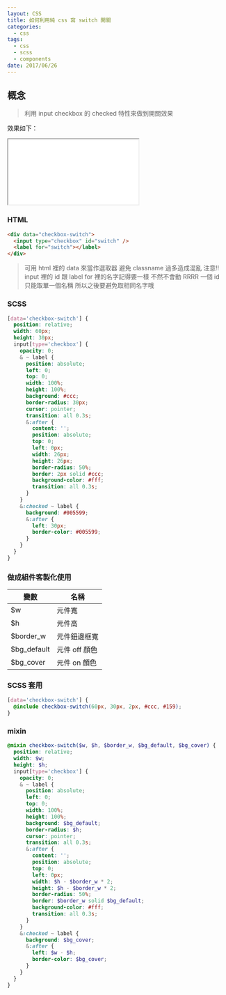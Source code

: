 ```yaml
---
layout: CSS
title: 如何利用純 css 寫 switch 開關
categories:
  - css
tags:
  - css
  - scss
  - components
date: 2017/06/26
---
```


## 概念

> 利用 input checkbox 的 checked 特性來做到開關效果

效果如下：
<!-- {% iframe //codepen.io/mtw/embed/pwJxEw/ 100% 300 %} -->
<iframe src="//codepen.io/mtw/embed/pwJxEw/"></iframe>

### HTML

```html
<div data="checkbox-switch">
  <input type="checkbox" id="switch" />
  <label for="switch"></label>
</div>
```

> 可用 html 裡的 data 來當作選取器 避免 classname 過多造成混亂
> 注意!! input 裡的 id 跟 label for 裡的名字記得要一樣 不然不會動 RRRR
> 一個 id 只能取單一個名稱 所以之後要避免取相同名字哦

### SCSS

```scss
[data='checkbox-switch'] {
  position: relative;
  width: 60px;
  height: 30px;
  input[type='checkbox'] {
    opacity: 0;
    & ~ label {
      position: absolute;
      left: 0;
      top: 0;
      width: 100%;
      height: 100%;
      background: #ccc;
      border-radius: 30px;
      cursor: pointer;
      transition: all 0.3s;
      &:after {
        content: '';
        position: absolute;
        top: 0;
        left: 0px;
        width: 26px;
        height: 26px;
        border-radius: 50%;
        border: 2px solid #ccc;
        background-color: #fff;
        transition: all 0.3s;
      }
    }
    &:checked ~ label {
      background: #005599;
      &:after {
        left: 30px;
        border-color: #005599;
      }
    }
  }
}
```

### 做成組件客製化使用

| 變數         | 名稱          |
| ------------ | ------------- |
| \$w          | 元件寬        |
| \$h          | 元件高        |
| \$border_w   | 元件鈕邊框寬  |
| \$bg_default | 元件 off 顏色 |
| \$bg_cover   | 元件 on 顏色  |

### SCSS 套用

```scss
[data='checkbox-switch'] {
  @include checkbox-switch(60px, 30px, 2px, #ccc, #159);
}
```

### mixin

```scss
@mixin checkbox-switch($w, $h, $border_w, $bg_default, $bg_cover) {
  position: relative;
  width: $w;
  height: $h;
  input[type='checkbox'] {
    opacity: 0;
    & ~ label {
      position: absolute;
      left: 0;
      top: 0;
      width: 100%;
      height: 100%;
      background: $bg_default;
      border-radius: $h;
      cursor: pointer;
      transition: all 0.3s;
      &:after {
        content: '';
        position: absolute;
        top: 0;
        left: 0px;
        width: $h - $border_w * 2;
        height: $h - $border_w * 2;
        border-radius: 50%;
        border: $border_w solid $bg_default;
        background-color: #fff;
        transition: all 0.3s;
      }
    }
    &:checked ~ label {
      background: $bg_cover;
      &:after {
        left: $w - $h;
        border-color: $bg_cover;
      }
    }
  }
}
```
